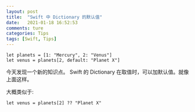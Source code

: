 ```yaml
---
layout: post  
title:  "Swift 中 Dictionary 的默认值"  
date:   2021-01-18 16:52:53 
comments: ture
categories: Tips  
tags: [Swift, Tips]  
---
```


```
let planets = [1: "Mercury", 2: "Venus"]
let venus = planets[2, default: "Planet X"]
```

今天发现一个新的知识点。 Swift 的 Dictionary 在取值时，可以加默认值。就像上面这样。

大概类似于:

```
let venus = planets[2] ?? "Planet X"

```
 